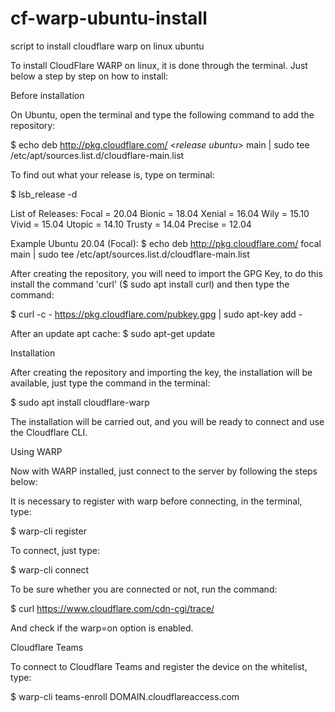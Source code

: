 # cf-warp-ubuntu-install
script to install cloudflare warp on linux ubuntu

To install CloudFlare WARP on linux, it is done through the terminal. Just below a step by step on how to install:


  Before installation

On Ubuntu, open the terminal and type the following command to add the repository:

  $ echo deb http://pkg.cloudflare.com/ <*release ubuntu*> main | sudo tee /etc/apt/sources.list.d/cloudflare-main.list

 To find out what your release is, type on terminal:
  
  $ lsb_release -d
  
List of Releases:
    Focal = 20.04
    Bionic = 18.04
    Xenial = 16.04
    Wily = 15.10
    Vivid = 15.04
    Utopic = 14.10
    Trusty = 14.04
    Precise = 12.04

Example Ubuntu 20.04 (Focal): 
  $ echo deb http://pkg.cloudflare.com/ focal main | sudo tee /etc/apt/sources.list.d/cloudflare-main.list

After creating the repository, you will need to import the GPG Key, to do this install the command 'curl' ($ sudo apt install curl) and then type the command:

  $ curl -c - https://pkg.cloudflare.com/pubkey.gpg | sudo apt-key add - 

After an update apt cache:
  $ sudo apt-get update
  
  
  
  Installation

After creating the repository and importing the key, the installation will be available, just type the command in the terminal:

  $ sudo apt install cloudflare-warp

The installation will be carried out, and you will be ready to connect and use the Cloudflare CLI.

  
  
  Using WARP

Now with WARP installed, just connect to the server by following the steps below:

It is necessary to register with warp before connecting, in the terminal, type:

  $ warp-cli register

To connect, just type:

  $ warp-cli connect

To be sure whether you are connected or not, run the command:

  $ curl https://www.cloudflare.com/cdn-cgi/trace/

And check if the warp=on option is enabled.

  
  
  Cloudflare Teams

To connect to Cloudflare Teams and register the device on the whitelist, type:

$ warp-cli teams-enroll DOMAIN.cloudflareaccess.com
